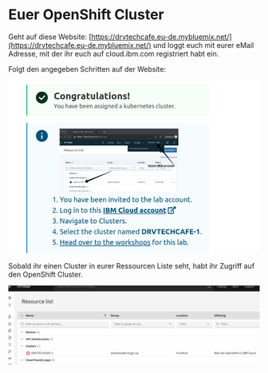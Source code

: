 # Euer OpenShift Cluster

Geht auf diese Website: [https://drvtechcafe.eu-de.mybluemix.net/](https://drvtechcafe.eu-de.mybluemix.net/) und loggt euch mit eurer eMail Adresse, mit der ihr euch auf cloud.ibm.com registriert habt ein.

Folgt den angegeben Schritten auf der Website:

![](../../../.gitbook/assets/image%20%2870%29.png)

Sobald ihr einen Cluster in eurer Ressourcen Liste seht, habt ihr Zugriff auf den OpenShift Cluster.

![](../../../.gitbook/assets/image%20%2873%29.png)



